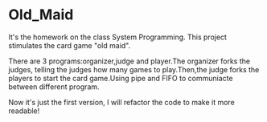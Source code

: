 Old_Maid
========

It's the homework on the class System Programming.
This project stimulates the card game "old maid".

There are 3 programs:organizer,judge and player.The organizer forks the judges, telling the judges how many games to play.Then,the judge forks the players to start the card game.Using pipe and FIFO to communiacte between different program.

Now it's just the first version, I will refactor the code to make it more readable!
